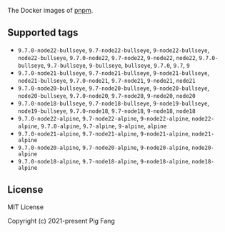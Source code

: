 The Docker images of [pnpm](https://pnpm.io).

## Supported tags

- `9.7.0-node22-bullseye`, `9.7-node22-bullseye`, `9-node22-bullseye`, `node22-bullseye`, `9.7.0-node22`, `9.7-node22`, `9-node22`, `node22`, `9.7.0-bullseye`, `9.7-bullseye`, `9-bullseye`, `bullseye`, `9.7.0`, `9.7`, `9`
- `9.7.0-node21-bullseye`, `9.7-node21-bullseye`, `9-node21-bullseye`, `node21-bullseye`, `9.7.0-node21`, `9.7-node21`, `9-node21`, `node21`
- `9.7.0-node20-bullseye`, `9.7-node20-bullseye`, `9-node20-bullseye`, `node20-bullseye`, `9.7.0-node20`, `9.7-node20`, `9-node20`, `node20`
- `9.7.0-node18-bullseye`, `9.7-node18-bullseye`, `9-node19-bullseye`, `node19-bullseye`, `9.7.0-node18`, `9.7-node18`, `9-node18`, `node18`
- `9.7.0-node22-alpine`, `9.7-node22-alpine`, `9-node22-alpine`, `node22-alpine`, `9.7.0-alpine`, `9.7-alpine`, `9-alpine`, `alpine`
- `9.7.0-node21-alpine`, `9.7-node21-alpine`, `9-node21-alpine`, `node21-alpine`
- `9.7.0-node20-alpine`, `9.7-node20-alpine`, `9-node20-alpine`, `node20-alpine`
- `9.7.0-node18-alpine`, `9.7-node18-alpine`, `9-node18-alpine`, `node18-alpine`

## License

MIT License

Copyright (c) 2021-present Pig Fang
